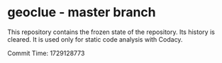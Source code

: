 # geoclue - master branch

This repository contains the frozen state of the repository.
Its history is cleared. It is used only for static code
analysis with Codacy.

Commit Time: 1729128773